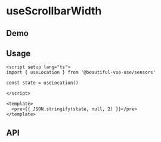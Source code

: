# useScrollbarWidth

## Demo

## Usage

```vue
<script setup lang="ts">
import { useLocation } from '@beautiful-vue-use/sensors'

const state = useLocation()

</script>

<template>
  <pre>{{ JSON.stringify(state, null, 2) }}</pre>
</template>

```

## API
